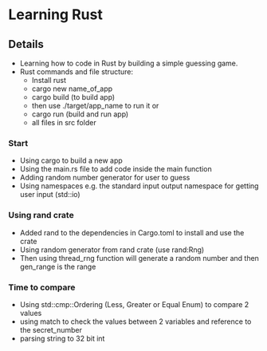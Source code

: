 # Learning Rust

## Details

- Learning how to code in Rust by building a simple guessing game. 
- Rust commands and file structure:
    - Install rust
    - cargo new name_of_app
    - cargo build (to build app)
    - then use ./target/app_name to run it or
    - cargo run (build and run app)
    - all files in src folder

### Start

- Using cargo to build a new app
- Using the main.rs file to add code inside the main function
- Adding random number generator for user to guess
- Using namespaces e.g. the standard input output namespace for getting user input (std::io)

### Using rand crate

- Added rand to the dependencies in Cargo.toml to install and use the crate
- Using random generator from rand crate (use rand:Rng)
- Then using thread_rng function will generate a random number and then gen_range is the range

### Time to compare

- Using std::cmp::Ordering (Less, Greater or Equal Enum) to compare 2 values
- using match to check the values between 2 variables and reference to the secret_number
- parsing string to 32 bit int